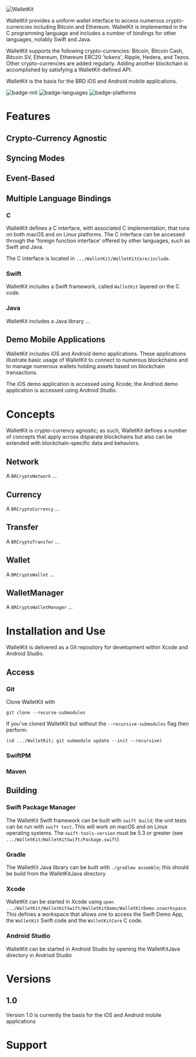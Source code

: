 
![WalletKit](../gh-pages/public/img/logo-tight.png)

WalletKit provides a uniform wallet interface to access numerous crypto-currencies including
Bitcoin and Ethereum.  WalletKit is implemented in the C programming language and includes
a number of bindings for other languages, notably Swift and Java.

WalletKit supports the following crypto-currencies: Bitcoin, Bitcoin Cash, Bitcoin SV, Ethereum,
Ethereum ERC20 'tokens', Ripple, Hedera, and Tezos.  Other crypto-currencies are added
regularly.  Adding another blockchain is accomplished by satisfying a WalletKit-defined API.

WalletKit is the basis for the BRD iOS and Android mobile applications.

![badge-mit][]   ![badge-languages][]   ![badge-platforms][]

# Features

## Crypto-Currency Agnostic

## Syncing Modes

## Event-Based

## Multiple Language Bindings

### C

WalletKit defines a C interface, with associated C implementation, that runs on both macOS
and on Linux platforms.  The C interface can be accessed through the 'foreign function interface'
offered by other languages, such as Swift and Java.

The C interface is located in `.../WalletKit/WalletKitCore/include`.

### Swift

WalletKit includes a Swift framework, called `WalletKit` layered on the C code.

### Java

WalletKit includes a Java library ...

## Demo Mobile Applications

WalletKit includes iOS and Android demo applications.  These applications illustrate
basic usage of WalletKit to connect to numerous blockchains and to manage numerous wallets
holding assets based on blockchain transactions.

The iOS demo application is accessed using Xcode; the Andriod demo application is accessed
using Android Studio.

# Concepts

WalletKit is crypto-currency agnostic; as such, WalletKit defines a number of concepts that
apply across disparate blockchains but also can be extended with blockchain-specific data and
behaviors.

## Network

A `BRCryptoNetwork` ...

## Currency

A `BRCryptoCurrency` ...

## Transfer

A `BRCryptoTransfer` ...

## Wallet

A `BRCryptoWallet` ...

## WalletManager

A `BRCryptoWalletManager` ...

# Installation and Use

WalletKit is delivered as a Git repository for development within Xcode and Android Studio.

## Access

### Git

Clone WalletKit with
```
git clone --recurse-submodules
```
If you've cloned WalletKit but without the `--recursive-submodules` flag then perform:
```
(cd .../WalletKit; git submodule update --init --recursive)
```

### SwiftPM

### Maven

## Building

### Swift Package Manager

The WalletKit Swift framework can be built with `swift build`; the unit tests can be run with
`swift test`.  This will work on macOS and on Linux operating systems.  The
`swift-tools-version` must be 5.3 or greater (see
`.../WalletKit/WalletKitSwift/Package.swift`)

### Gradle

The WalletKit Java library can be built with `./gradlew assemble`; this should be build from the WalletKitJava directory

### Xcode

WalletKit can be started in Xcode using `open .../WalletKit/WalletKitSwift/WalletKitDemo/WalletKitDemo.xcworkspace`.
This defines a workspace that allows one to access the Swift Demo App, the `WalletKit` Swift
code and the `WalletKitCore` C code.

### Android Studio

WalletKit can be started in Android Studio by opening the WalletKitJava directory in Andriod Studio

# Versions

## 1.0

Version 1.0 is currently the basis for the iOS and Android mobile applications

# Support

[badge-languages]: https://img.shields.io/badge/languages-C%20%7C%20Swift%20%7C%20Java-orange.svg
[badge-platforms]: https://img.shields.io/badge/platforms-iOS%20%7C%20Android%20%7C%20macOS%20%7C%20Linux-lightgrey.svg
[badge-mit]: https://img.shields.io/badge/license-MIT-blue.svg
